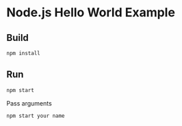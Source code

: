 # Node.js Hello World Example

## Build

```bash
npm install
```

## Run

```bash
npm start
```

Pass arguments

```bash
npm start your name
```
